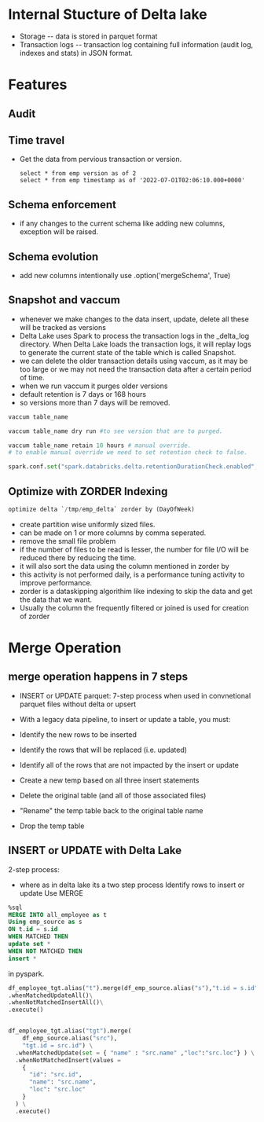 
# Internal Stucture of Delta lake
- Storage -- data is stored in parquet format
- Transaction logs -- transaction log containing full information (audit log, indexes and stats) in JSON format.

# Features
## Audit
## Time travel
- Get the data from pervious transaction or version.

  ```
  select * from emp version as of 2
  select * from emp timestamp as of '2O22-O7-O1T02:06:10.000+0000'
  ```


## Schema enforcement
- if any changes to the current schema like adding new columns, exception will be raised.
## Schema evolution 
- add new columns intentionally use .option('mergeSchema', True)

## Snapshot and vaccum
- whenever we make changes to the data insert, update, delete all these will be tracked as versions
- Delta Lake uses Spark to process the transaction logs in the _delta_log directory. When Delta Lake loads the transaction logs, it will replay logs to generate the current state of the table which is called Snapshot.
- we can delete the older transaction details using vaccum, as it may be too large or we may not need the transaction data after a certain period of time.
- when we run vaccum it purges older versions
- default retention is 7 days or 168 hours
- so versions more than 7 days will be removed.

```python
vaccum table_name

vaccum table_name dry run #to see version that are to purged.

vaccum table_name retain 10 hours # manual override.
# to enable manual override we need to set retention check to false.

spark.conf.set("spark.databricks.delta.retentionDurationCheck.enabled", "False")

```

## Optimize with ZORDER Indexing

```python
optimize delta `/tmp/emp_delta` zorder by (DayOfWeek)
```
- create partition wise uniformly sized files.
- can be made on 1 or more columns by comma seperated.
- remove the small file problem
- if the number of files to be read is lesser, the number for file I/O will be reduced there by reducing the time.
- it will also sort the data using the column mentioned in zorder by
- this activity is not performed daily, is a performance tuning activity to improve performance.
- zorder is a dataskipping algorithim like indexing to skip the data and get the data that we want.
- Usually the column the frequently filtered or joined is used for creation of zorder


# Merge Operation
## merge operation happens in 7 steps 

- INSERT or UPDATE parquet: 7-step process when used in convnetional parquet files without delta or upsert
- With a legacy data pipeline, to insert or update a table, you must:

- Identify the new rows to be inserted
- Identify the rows that will be replaced (i.e. updated)
- Identify all of the rows that are not impacted by the insert or update
- Create a new temp based on all three insert statements
- Delete the original table (and all of those associated files)
- "Rename" the temp table back to the original table name
- Drop the temp table
## INSERT or UPDATE with Delta Lake
2-step process:
- where as in delta lake its a two step process
Identify rows to insert or update
Use MERGE

```sql
%sql
MERGE INTO all_employee as t
Using emp_source as s
ON t.id = s.id
WHEN MATCHED THEN 
update set *
WHEN NOT MATCHED THEN 
insert *

```
in pyspark.
```python
df_employee_tgt.alias("t").merge(df_emp_source.alias("s"),"t.id = s.id")\
.whenMatchedUpdateAll()\
.whenNotMatchedInsertAll()\
.execute()


df_employee_tgt.alias("tgt").merge(
    df_emp_source.alias("src"),
    "tgt.id = src.id") \
  .whenMatchedUpdate(set = { "name" : "src.name" ,"loc":"src.loc"} ) \
  .whenNotMatchedInsert(values =
    {
      "id": "src.id",
      "name": "src.name",
      "loc": "src.loc"
    }
  ) \
  .execute()
```
